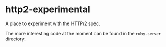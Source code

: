 http2-experimental
==================

A place to experiment with the HTTP/2 spec.

The more interesting code at the moment can be found in the `ruby-server` directory.

